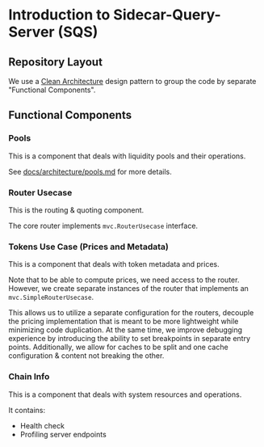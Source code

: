 # Introduction to Sidecar-Query-Server (SQS)

## Repository Layout

We use a [Clean Architecture](https://hackernoon.com/golang-clean-archithecture-efd6d7c43047) design pattern
to group the code by separate "Functional Components".

## Functional Components

### Pools

This is a component that deals with liquidity pools and their operations.

See [docs/architecture/pools.md](https://github.com/osmosis-labs/sqs/blob/v25.x/docs/architecture/pools.md) for more details.

### Router Usecase

This is the routing & quoting component.

The core router implements `mvc.RouterUsecase` interface.

### Tokens Use Case (Prices and Metadata)

This is a component that deals with token metadata and prices.

Note that to be able to compute prices, we need access to the router.
However, we create separate instances of the router that implements an `mvc.SimpleRouterUsecase`.

This allows us to utilize a separate configuration for the routers, decouple the pricing
implementation that is meant to be more lightweight while minimizing code duplication. At the same
time, we improve debugging experience by introducing the ability to set breakpoints in separate entry points.
Additionally, we allow for caches to be split and one cache configuration & content not breaking the other.

### Chain Info

This is a component that deals with system resources and operations.

It contains:
- Health check
- Profiling server endpoints
